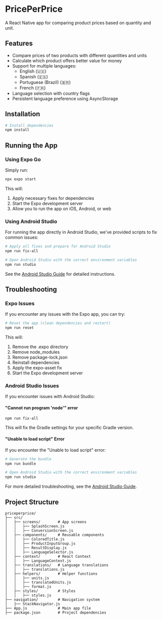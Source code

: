 # PricePerPrice

A React Native app for comparing product prices based on quantity and unit.

## Features

- Compare prices of two products with different quantities and units
- Calculate which product offers better value for money
- Support for multiple languages:
  - English (🇺🇸)
  - Spanish (🇪🇸)
  - Portuguese (Brazil) (🇧🇷)
  - French (🇫🇷)
- Language selection with country flags
- Persistent language preference using AsyncStorage

## Installation

```bash
# Install dependencies
npm install
```

## Running the App

### Using Expo Go

Simply run:

```bash
npx expo start
```

This will:
1. Apply necessary fixes for dependencies
2. Start the Expo development server
3. Allow you to run the app on iOS, Android, or web

### Using Android Studio

For running the app directly in Android Studio, we've provided scripts to fix common issues:

```bash
# Apply all fixes and prepare for Android Studio
npm run fix-all

# Open Android Studio with the correct environment variables
npm run studio
```

See the [Android Studio Guide](ANDROID-STUDIO-GUIDE.md) for detailed instructions.

## Troubleshooting

### Expo Issues

If you encounter any issues with the Expo app, you can try:

```bash
# Reset the app (clean dependencies and restart)
npm run reset
```

This will:
1. Remove the .expo directory
2. Remove node_modules
3. Remove package-lock.json
4. Reinstall dependencies
5. Apply the expo-asset fix
6. Start the Expo development server

### Android Studio Issues

If you encounter issues with Android Studio:

#### "Cannot run program 'node'" error

```bash
npm run fix-all
```

This will fix the Gradle settings for your specific Gradle version.

#### "Unable to load script" Error

If you encounter the "Unable to load script" error:

```bash
# Generate the bundle
npm run bundle

# Open Android Studio with the correct environment variables
npm run studio
```

For more detailed troubleshooting, see the [Android Studio Guide](ANDROID-STUDIO-GUIDE.md).

## Project Structure

```
priceperprice/
├── src/
│   ├── screens/        # App screens
│   │   ├── SplashScreen.js
│   │   ├── ConversionScreen.js
│   ├── components/     # Reusable components
│   │   ├── ColoredTitle.js
│   │   ├── ProductInputGroup.js
│   │   ├── ResultDisplay.js
│   │   ├── LanguageSelector.js
│   ├── context/        # React Context
│   │   ├── LanguageContext.js
│   ├── translations/   # Language translations
│   │   ├── translations.js
│   ├── helpers/        # Helper functions
│   │   ├── units.js
│   │   ├── translatedUnits.js
│   │   ├── format.js
│   ├── styles/         # Styles
│   │   ├── styles.js
├── navigation/         # Navigation system
│   ├── StackNavigator.js
├── App.js              # Main app file
├── package.json        # Project dependencies
